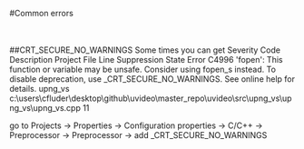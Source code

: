 #Common errors

<br></br>
##CRT_SECURE_NO_WARNINGS
Some times you can get 
Severity	Code	Description	Project	File	Line	Suppression State
Error	C4996	'fopen': This function or variable may be unsafe. Consider using fopen_s instead. To disable deprecation, use _CRT_SECURE_NO_WARNINGS. See online help for details.	upng_vs	c:\users\cfluder\desktop\github\uvideo\master_repo\uvideo\src\upng_vs\upng_vs\upng_vs.cpp	11	

go to Projects -> Properties -> Configuration properties -> C/C++ -> Preprocessor -> Preprocessor -> add _CRT_SECURE_NO_WARNINGS
